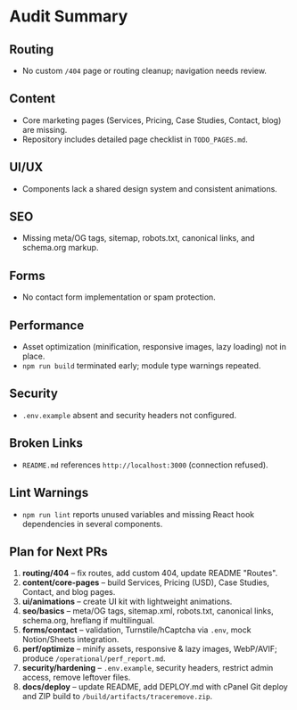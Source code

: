 # Audit Summary

## Routing
- No custom `/404` page or routing cleanup; navigation needs review.

## Content
- Core marketing pages (Services, Pricing, Case Studies, Contact, blog) are missing.
- Repository includes detailed page checklist in `TODO_PAGES.md`.

## UI/UX
- Components lack a shared design system and consistent animations.

## SEO
- Missing meta/OG tags, sitemap, robots.txt, canonical links, and schema.org markup.

## Forms
- No contact form implementation or spam protection.

## Performance
- Asset optimization (minification, responsive images, lazy loading) not in place.
- `npm run build` terminated early; module type warnings repeated.

## Security
- `.env.example` absent and security headers not configured.

## Broken Links
- `README.md` references `http://localhost:3000` (connection refused).

## Lint Warnings
- `npm run lint` reports unused variables and missing React hook dependencies in several components.

## Plan for Next PRs
1. **routing/404** – fix routes, add custom 404, update README "Routes".
2. **content/core-pages** – build Services, Pricing (USD), Case Studies, Contact, and blog pages.
3. **ui/animations** – create UI kit with lightweight animations.
4. **seo/basics** – meta/OG tags, sitemap.xml, robots.txt, canonical links, schema.org, hreflang if multilingual.
5. **forms/contact** – validation, Turnstile/hCaptcha via `.env`, mock Notion/Sheets integration.
6. **perf/optimize** – minify assets, responsive & lazy images, WebP/AVIF; produce `/operational/perf_report.md`.
7. **security/hardening** – `.env.example`, security headers, restrict admin access, remove leftover files.
8. **docs/deploy** – update README, add DEPLOY.md with cPanel Git deploy and ZIP build to `/build/artifacts/traceremove.zip`.

